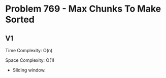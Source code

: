# Problem 769 - Max Chunks To Make Sorted

## V1

Time Complexity: O(n)

Space Complexity: O(1)

- Sliding window.
